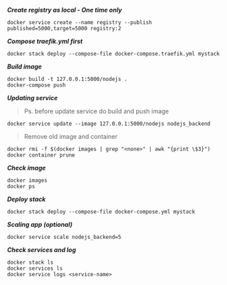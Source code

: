 ***Create registry as local - One time only***

```
docker service create --name registry --publish published=5000,target=5000 registry:2
```

***Compose traefik.yml first***

```
docker stack deploy --compose-file docker-compose.traefik.yml mystack
```

***Build image***

```
docker build -t 127.0.0.1:5000/nodejs .
docker-compose push
```

***Updating service***
> Ps. before update service do build and push image

```
docker service update --image 127.0.0.1:5000/nodejs nodejs_backend
```

> Remove old image and container

```
docker rmi -f $(docker images | grep "<none>" | awk "{print \$3}")
docker container prune
```

***Check image***

```
docker images
docker ps
```

***Deploy stack***

```
docker stack deploy --compose-file docker-compose.yml mystack
```

***Scaling app (optional)***

```
docker service scale nodejs_backend=5
```

***Check services and log***

```
docker stack ls
docker services ls
docker service logs <service-name>
```
